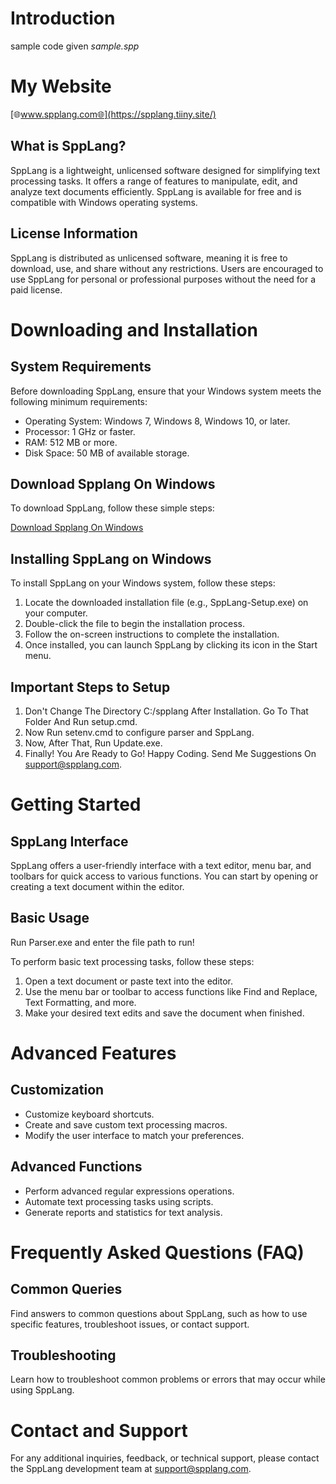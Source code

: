# Introduction
sample code given *sample.spp*
# My Website
[🌐www.spplang.com🌐](https://spplang.tiiny.site/)

## What is SppLang?

SppLang is a lightweight, unlicensed software designed for simplifying text processing tasks. It offers a range of features to manipulate, edit, and analyze text documents efficiently. SppLang is available for free and is compatible with Windows operating systems.

## License Information

SppLang is distributed as unlicensed software, meaning it is free to download, use, and share without any restrictions. Users are encouraged to use SppLang for personal or professional purposes without the need for a paid license.

# Downloading and Installation

## System Requirements

Before downloading SppLang, ensure that your Windows system meets the following minimum requirements:

- Operating System: Windows 7, Windows 8, Windows 10, or later.
- Processor: 1 GHz or faster.
- RAM: 512 MB or more.
- Disk Space: 50 MB of available storage.

## Download Spplang On Windows

To download SppLang, follow these simple steps:

[Download Spplang On Windows](https://www.mediafire.com/file/774rlgahq3ti78b/Spplang.exe/file)

## Installing SppLang on Windows

To install SppLang on your Windows system, follow these steps:

1. Locate the downloaded installation file (e.g., SppLang-Setup.exe) on your computer.
2. Double-click the file to begin the installation process.
3. Follow the on-screen instructions to complete the installation.
4. Once installed, you can launch SppLang by clicking its icon in the Start menu.

## Important Steps to Setup

1. Don't Change The Directory C:/spplang After Installation. Go To That Folder And Run setup.cmd.
2. Now Run setenv.cmd to configure parser and SppLang.
3. Now, After That, Run Update.exe.
4. Finally! You Are Ready to Go! Happy Coding. Send Me Suggestions On support@spplang.com.

# Getting Started

## SppLang Interface

SppLang offers a user-friendly interface with a text editor, menu bar, and toolbars for quick access to various functions. You can start by opening or creating a text document within the editor.

## Basic Usage

Run Parser.exe and enter the file path to run!

To perform basic text processing tasks, follow these steps:

1. Open a text document or paste text into the editor.
2. Use the menu bar or toolbar to access functions like Find and Replace, Text Formatting, and more.
3. Make your desired text edits and save the document when finished.

# Advanced Features

## Customization

- Customize keyboard shortcuts.
- Create and save custom text processing macros.
- Modify the user interface to match your preferences.

## Advanced Functions

- Perform advanced regular expressions operations.
- Automate text processing tasks using scripts.
- Generate reports and statistics for text analysis.

# Frequently Asked Questions (FAQ)

## Common Queries

Find answers to common questions about SppLang, such as how to use specific features, troubleshoot issues, or contact support.

## Troubleshooting

Learn how to troubleshoot common problems or errors that may occur while using SppLang.

# Contact and Support

For any additional inquiries, feedback, or technical support, please contact the SppLang development team at [support@spplang.com](mailto:ayushmangupta69@gmail.com).
